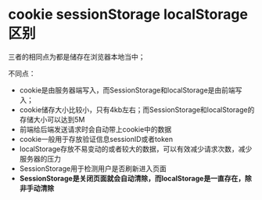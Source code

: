 # cookie  sessionStorage  localStorage 区别

三者的相同点为都是储存在浏览器本地当中；

不同点：

* cookie是由服务器端写入，而SessionStorage和localStorage是由前端写入；
* cookie储存大小比较小，只有4kb左右；而SessionStorage和localStorage的存储大小可以达到5M
* 前端给后端发送请求时会自动带上cookie中的数据
* cookie一般用于存放验证信息sessionID或者token
* localStorage存放不易变动的或者较大的数据，可以有效减少请求次数，减少服务器的压力
* SessionStorage用于检测用户是否刷新进入页面
* **SessionStorage是关闭页面就会自动清除，而localStorage是一直存在，除非手动清除**

